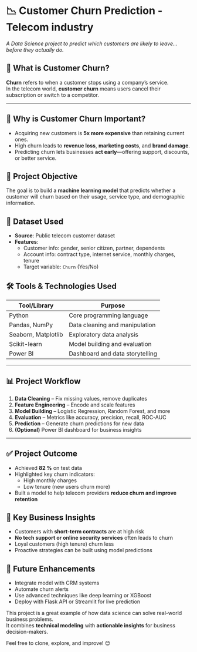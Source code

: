 # 📉 Customer Churn Prediction - Telecom industry 
*A Data Science project to predict which customers are likely to leave... before they actually do.*


## 🌟 What is Customer Churn?

**Churn** refers to when a customer stops using a company’s service.  
In the telecom world, **customer churn** means users cancel their subscription or switch to a competitor.

---

## 📌 Why is Customer Churn Important?

- Acquiring new customers is **5x more expensive** than retaining current ones.  
- High churn leads to **revenue loss**, **marketing costs**, and **brand damage**.  
- Predicting churn lets businesses **act early**—offering support, discounts, or better service.


## 🎯 Project Objective

The goal is to build a **machine learning model** that predicts whether a customer will churn based on their usage, service type, and demographic information.


## 📂 Dataset Used

- **Source**: Public telecom customer dataset  
- **Features**:
  - Customer info: gender, senior citizen, partner, dependents  
  - Account info: contract type, internet service, monthly charges, tenure  
  - Target variable: `Churn` (Yes/No)


## 🛠️ Tools & Technologies Used

| Tool/Library         | Purpose                          |
|----------------------|----------------------------------|
| Python               | Core programming language        |
| Pandas, NumPy        | Data cleaning and manipulation   |
| Seaborn, Matplotlib  | Exploratory data analysis        |
| Scikit-learn         | Model building and evaluation    |
| Power BI             | Dashboard and data storytelling  |

---

## 📊 Project Workflow

1. **Data Cleaning** – Fix missing values, remove duplicates  
2. **Feature Engineering** – Encode and scale features  
3. **Model Building** – Logistic Regression, Random Forest, and more  
4. **Evaluation** – Metrics like accuracy, precision, recall, ROC-AUC  
5. **Prediction** – Generate churn predictions for new data  
6. **(Optional)** Power BI dashboard for business insights

---

## ✅ Project Outcome

- Achieved **82 %** on test data 
- Highlighted key churn indicators: 
  - High monthly charges  
  - Low tenure (new users churn more)  
- Built a model to help telecom providers **reduce churn and improve retention**


## 📌 Key Business Insights

- Customers with **short-term contracts** are at high risk  
- **No tech support or online security services** often leads to churn  
- Loyal customers (high tenure) churn less  
- Proactive strategies can be built using model predictions


## 🚀 Future Enhancements

- Integrate model with CRM systems  
- Automate churn alerts  
- Use advanced techniques like deep learning or XGBoost  
- Deploy with Flask API or Streamlit for live prediction


This project is a great example of how data science can solve real-world business problems.  
It combines **technical modeling** with **actionable insights** for business decision-makers.

Feel free to clone, explore, and improve! 😊  
